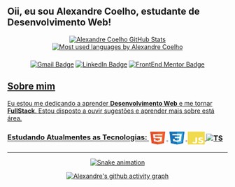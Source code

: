 ## Oii, eu sou Alexandre Coelho, estudante de Desenvolvimento Web!

<div align="center">
  <a href="https://github.com/coelhoalexandre">
  <img height="160em" width="400em" src="https://github-readme-stats.vercel.app/api?username=coelhoalexandre&show_icons=true&theme=dracula&include_all_commits=false&count_private=true" alt="Alexandre Coelho GitHub Stats"/>
  <img height="160em" width="400em" src="https://github-readme-stats.vercel.app/api/top-langs/?username=coelhoalexandre&layout=compact&langs_count=6&theme=dracula" alt="Most used languages by Alexandre Coelho"/>
   
   ###
<!--       <a href="https://www.youtube.com/devemdobro" target="_blank"><img src="https://img.shields.io/badge/YouTube-FF0000?style=for-the-badge&logo=youtube&logoColor=white" target="_blank"></a> -->
<!--   <a href="https://instagram.com/devemdobro" target="_blank"><img src="https://img.shields.io/badge/-Instagram-%23E4405F?style=for-the-badge&logo=instagram&logoColor=white" target="_blank"></a> -->
<!--  <a href="https://discord.gg/5DVhGKVf4h" target="_blank"><img src="https://img.shields.io/badge/Discord-7289DA?style=for-the-badge&logo=discord&logoColor=white" target="_blank"></a>  -->
  <a href = "mailto:alexandrecoelhocontato@gmail.com" target="_blank"><img src="https://img.shields.io/badge/-Gmail-critical?style=for-the-badge&logo=gmail&logoColor=white" alt="Gmail Badge"></a>
<a href="https://www.linkedin.com/in/-coelhoalexandre/" target="_blank"><img src="https://img.shields.io/badge/-LinkedIn-%230077B5?style=for-the-badge&logo=linkedin&logoColor=white" alt="LinkedIn Badge"></a>
<a href = "https://www.frontendmentor.io/profile/coelhoalexandre" target="_blank"><img src="https://img.shields.io/badge/Frontend_Mentor-white?style=for-the-badge&logo=frontendmentor&logoColor=blue" alt="FrontEnd Mentor Badge">
   
</div>

 ## Sobre mim
 
    
 Eu estou me dedicando a aprender **Desenvolvimento Web** e me tornar **FullStack**. Estou disposto a ouvir sugestões e aprender mais sobre está área.

   ### Estudando Atualmentes as Tecnologias: <img align="center" alt="HTML" height="30" width="40" src="https://raw.githubusercontent.com/devicons/devicon/master/icons/html5/html5-original.svg"> <img align="center" alt="CSS" height="30" width="40" src="https://raw.githubusercontent.com/devicons/devicon/master/icons/css3/css3-original.svg"> <img align="center" alt="JS" height="30" width="40" src="https://raw.githubusercontent.com/devicons/devicon/master/icons/javascript/javascript-plain.svg"> <img align="center" alt="TS" height="30" width="40" src="https://cdn.jsdelivr.net/gh/devicons/devicon/icons/typescript/typescript-original.svg" /> 
  
<hr>
 
  <div align="center"> 
    
![Snake animation](https://github.com/coelhoalexandre/coelhoalexandre/blob/output/github-contribution-grid-snake.svg)
    
[![Alexandre's github activity graph](https://github-readme-activity-graph.cyclic.app/graph?username=coelhoalexandre&theme=dracula)](https://github.com/coelhoalexandre/github-readme-activity-graph)
    
